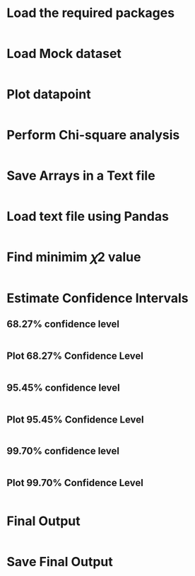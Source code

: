 # Load the required packages 

```python

```

# Load Mock dataset

```python

```

# Plot datapoint

```python

```

# Perform Chi-square analysis

```python

```

# Save Arrays in a Text file
```python

```

# Load text file using Pandas
```python

```

# Find minimim   𝜒2   value

```python

```

# Estimate Confidence Intervals
## 68.27%  confidence level

```python

```

## Plot  68.27%  Confidence Level

```python

```

## 95.45%  confidence level

```python

```

## Plot  95.45%  Confidence Level

```python

```

## 99.70%  confidence level

```python

```

## Plot  99.70%  Confidence Level

```python

```

# Final Output

```python

```

# Save Final Output

```python

```




